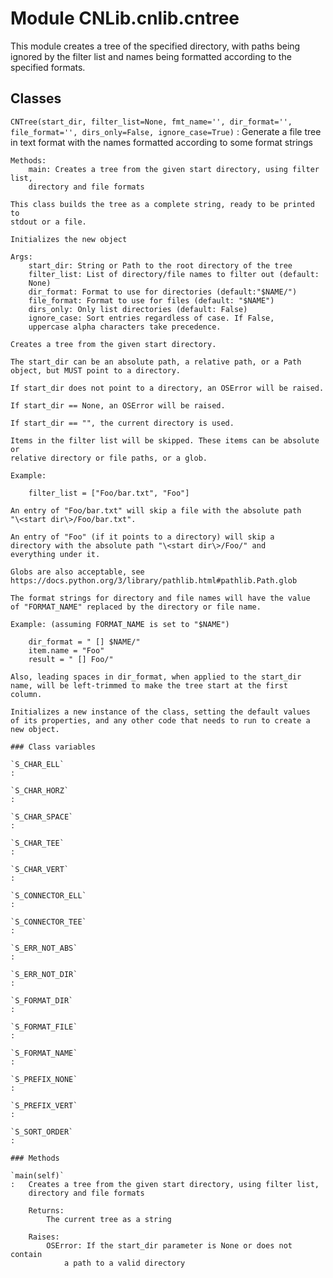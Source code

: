 Module CNLib.cnlib.cntree
=========================
This module creates a tree of the specified directory, with paths being
ignored by the filter list and names being formatted according to the
specified formats.

Classes
-------

`CNTree(start_dir, filter_list=None, fmt_name='', dir_format='', file_format='', dirs_only=False, ignore_case=True)`
:   Generate a file tree in text format with the names formatted according to
    some format strings
    
    Methods:
        main: Creates a tree from the given start directory, using filter list,
        directory and file formats
    
    This class builds the tree as a complete string, ready to be printed to
    stdout or a file.
    
    Initializes the new object
    
    Args:
        start_dir: String or Path to the root directory of the tree
        filter_list: List of directory/file names to filter out (default:
        None)
        dir_format: Format to use for directories (default:"$NAME/")
        file_format: Format to use for files (default: "$NAME")
        dirs_only: Only list directories (default: False)
        ignore_case: Sort entries regardless of case. If False,
        uppercase alpha characters take precedence.
    
    Creates a tree from the given start directory.
    
    The start_dir can be an absolute path, a relative path, or a Path
    object, but MUST point to a directory.
    
    If start_dir does not point to a directory, an OSError will be raised.
    
    If start_dir == None, an OSError will be raised.
    
    If start_dir == "", the current directory is used.
    
    Items in the filter list will be skipped. These items can be absolute or
    relative directory or file paths, or a glob.
    
    Example:
    
        filter_list = ["Foo/bar.txt", "Foo"]
    
    An entry of "Foo/bar.txt" will skip a file with the absolute path
    "\<start dir\>/Foo/bar.txt".
    
    An entry of "Foo" (if it points to a directory) will skip a
    directory with the absolute path "\<start dir\>/Foo/" and
    everything under it.
    
    Globs are also acceptable, see
    https://docs.python.org/3/library/pathlib.html#pathlib.Path.glob
    
    The format strings for directory and file names will have the value
    of "FORMAT_NAME" replaced by the directory or file name.
    
    Example: (assuming FORMAT_NAME is set to "$NAME")
    
        dir_format = " [] $NAME/"
        item.name = "Foo"
        result = " [] Foo/"
    
    Also, leading spaces in dir_format, when applied to the start_dir
    name, will be left-trimmed to make the tree start at the first
    column.
    
    Initializes a new instance of the class, setting the default values
    of its properties, and any other code that needs to run to create a
    new object.

    ### Class variables

    `S_CHAR_ELL`
    :

    `S_CHAR_HORZ`
    :

    `S_CHAR_SPACE`
    :

    `S_CHAR_TEE`
    :

    `S_CHAR_VERT`
    :

    `S_CONNECTOR_ELL`
    :

    `S_CONNECTOR_TEE`
    :

    `S_ERR_NOT_ABS`
    :

    `S_ERR_NOT_DIR`
    :

    `S_FORMAT_DIR`
    :

    `S_FORMAT_FILE`
    :

    `S_FORMAT_NAME`
    :

    `S_PREFIX_NONE`
    :

    `S_PREFIX_VERT`
    :

    `S_SORT_ORDER`
    :

    ### Methods

    `main(self)`
    :   Creates a tree from the given start directory, using filter list,
        directory and file formats
        
        Returns:
            The current tree as a string
        
        Raises:
            OSError: If the start_dir parameter is None or does not contain
                a path to a valid directory